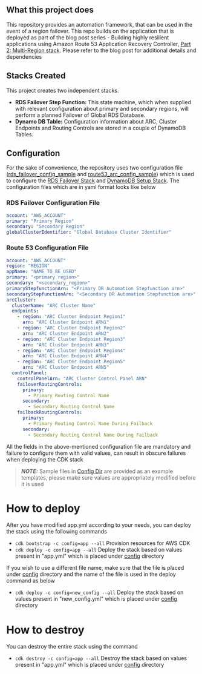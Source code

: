 ## What this project does

This repository provides an automation framework, that can be used in the event of a region failover. This repo builds on the application that is deployed as part of the blog post
series - Building highly resilient applications using Amazon Route 53 Application Recovery Controller, [Part 2: Multi-Region stack](https://aws.amazon.com/blogs/networking-and-content-delivery/building-highly-resilient-applications-using-amazon-route-53-application-recovery-controller-part-2-multi-region-stack). Please
refer to the blog post for additional details and dependencies

## Stacks Created

This project creates two independent stacks. 
- **RDS Failover Step Function:**
This state machine, which when supplied with relevant configuration about primary and secondary regions, will perform a planned Failover of Global RDS Database.
- **Dynamo DB Table:**
Configuration information about ARC, Cluster Endpoints and Routing Controls are stored in a couple of DynamoDB Tables.

## Configuration
For the sake of convenience, the repository uses two configuration file ([rds_failover_config_sample](./config/rds_failover_config_sample.yml) and [route53_arc_config_sample](./config/route53_arc_config_sample.yml)) which is used to configure 
the [RDS Failover Stack](./lib/rds-failover-stack.ts) and [DynamoDB Setup Stack](./lib/dd-setup-stack.ts). The configuration files which are in yaml format looks like below

### RDS Failover Configuration File
```yaml
account: "AWS_ACCOUNT"
primary: "Primary Region"
secondary: "Secondary Region"
globalClusterIdentifier: "Global Database Cluster Identifier"
```

### Route 53 Configuration File
```yaml
account: "AWS_ACCOUNT"
region: "REGION"
appName: "NAME_TO_BE_USED"
primary: "<primary region>"
secondary: "<secondary_region>"
primaryStepfunctionArn: "<Primary DR Automation Stepfunction arn>"
secondaryStepfunctionArn: "<Secondary DR Automation Stepfunction arn>"
arcCluster:
  clusterName: "ARC Cluster Name"
  endpoints:
    - region: "ARC Cluster Endpoint Region1"
      arn: "ARC Cluster Endpoint ARN1"
    - region: "ARC Cluster Endpoint Region2"
      arn: "ARC Cluster Endpoint ARN2"
    - region: "ARC Cluster Endpoint Region3"
      arn: "ARC Cluster Endpoint ARN3"
    - region: "ARC Cluster Endpoint Region4"
      arn: "ARC Cluster Endpoint ARN4"
    - region: "ARC Cluster Endpoint Region5"
      arn: "ARC Cluster Endpoint ARN5"
  controlPanel:
    controlPanelArn: "ARC Cluster Control Panel ARN"
    failoverRoutingControls:
      primary:
        - Primary Routing Control Name
      secondary:
        - Secondary Routing Control Name
    failbackRoutingControls:
      primary:
        - Primary Routing Control Name During Failback
      secondary:
        - Secondary Routing Control Name During Failback
```

All the fields in the above-mentioned configuration file are mandatory and failure to configure them with valid values, can result in obscure failures when deploying the CDK stack

> **_NOTE:_**  Sample files in [Config Dir](./config) are provided as an example templates, please make sure values are appropriately modified before it is used
# How to deploy
After you have modified app.yml according to your needs, you can deploy the stack using the following commands

* `cdk bootstrap -c config=app --all`   Provision resources for AWS CDK
* `cdk deploy -c config=app --all`   Deploy the stack based on values present in "app.yml" which is placed under [config](./config) directory

If you wish to use a different file name, make sure that the file is placed under [config](./config) directory and the name of the file
is used in the deploy command as below

* `cdk deploy -c config=new_config --all`   Deploy the stack based on values present in "new_config.yml" which is placed under [config](./config) directory

# How to destroy

You can destroy the entire stack using the command

* `cdk destroy -c config=app --all` Destroy the stack based on values present in "app.yml" which is placed under [config](./config) directory